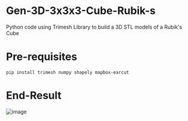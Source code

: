 # Gen-3D-3x3x3-Cube-Rubik-s
Python code using Trimesh Library to build a 3D STL models of a Rubik's Cube

# Pre-requisites

`pip install trimesh numpy shapely mapbox-earcut`

# End-Result

![image](https://github.com/rm511130/Gen-3D-3x3x3-Cube-Rubik-s/assets/11321060/108a8aa9-c615-4604-b52d-c8eb7e638a50)

